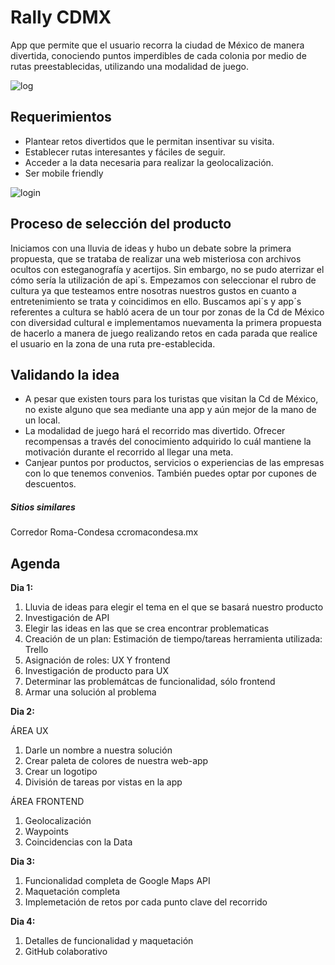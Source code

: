 # Rally CDMX

App que permite que el usuario recorra la ciudad de México  de manera divertida, conociendo puntos imperdibles de cada colonia por medio de rutas preestablecidas, utilizando una modalidad de juego.

![log](https://raw.githubusercontent.com/PaulinaVPG/rally-cdmx/master/assets/images/rally-home1.png)

## Requerimientos

* Plantear retos divertidos que le permitan insentivar su visita.
* Establecer rutas interesantes y fáciles de seguir.
* Acceder a la data necesaria para realizar la geolocalización.
* Ser mobile friendly

![login](https://raw.githubusercontent.com/PaulinaVPG/rally-cdmx/master/assets/images/rally-home.png)

## Proceso de selección del producto

Iniciamos con  una lluvia de ideas y hubo un debate sobre la primera propuesta, que se trataba de  realizar una web misteriosa con archivos ocultos con esteganografía y acertijos. Sin embargo, no se pudo aterrizar el cómo sería la utilización de api´s.
Empezamos con seleccionar el rubro de cultura ya que testeamos entre nosotras nuestros gustos en cuanto a entretenimiento se trata y coincidimos en ello.
Buscamos api´s y app´s referentes a cultura se habló acera de un tour por zonas de la Cd de México con diversidad cultural e implementamos nuevamenta la primera propuesta de hacerlo a manera de juego realizando retos en cada parada que realice el usuario en la zona de una ruta pre-establecida.  

## Validando la idea

* A pesar que existen tours para los turistas que visitan la Cd de México, no existe alguno que sea mediante una app y aún mejor de la mano de un local.
* La modalidad de juego hará el recorrido mas divertido.
Ofrecer recompensas a través del conocimiento adquirido lo cuál mantiene la motivación durante el recorrido al llegar una meta.
* Canjear puntos por productos, servicios o experiencias de las empresas con lo que tenemos convenios. También puedes optar por cupones de descuentos.


##### Sitios similares
Corredor Roma-Condesa ccromacondesa.mx

## Agenda

**Dia 1:**
1. Lluvia de ideas para elegir el tema en el que se basará nuestro producto
2. Investigación de API
3. Elegir las ideas en las que se crea encontrar problematicas
4. Creación de un plan: Estimación de tiempo/tareas herramienta utilizada: Trello
5. Asignación de roles: UX Y frontend
6. Investigación de producto para UX
7. Determinar las problemátcas de funcionalidad, sólo frontend
8. Armar una solución al problema

**Dia 2:**

ÁREA UX
1. Darle un nombre a nuestra solución
2. Crear paleta de colores de nuestra web-app
3. Crear un logotipo
4. División de tareas por vistas en la app

ÁREA FRONTEND
1. Geolocalización
2. Waypoints
3. Coincidencias con la Data

**Dia 3:**
1. Funcionalidad completa de Google Maps API
2. Maquetación completa
3. Implemetación de retos por cada punto clave del recorrido

**Dia 4:**
1. Detalles de funcionalidad y maquetación
2. GitHub colaborativo

